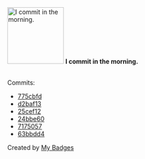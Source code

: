 <img src="https://my-badges.github.io/my-badges/morning-commits.png" alt="I commit in the morning." title="I commit in the morning." width="128">
<strong>I commit in the morning.</strong>
<br><br>

Commits:

- <a href="https://github.com/HorebZ/HorebZ/commit/775cbfdf2d2b31ea08530900cee6182cca31703a">775cbfd</a>
- <a href="https://github.com/HorebZ/HorebZ/commit/d2baf137c4ceeed9015443a83e2cb1a570928433">d2baf13</a>
- <a href="https://github.com/HorebZ/HorebZ/commit/25cef12afb95aa69ca3b5d799c0fc6898216008e">25cef12</a>
- <a href="https://github.com/HorebZ/HorebZ/commit/24bbe60010f9b1edd12631f2704c6384c34686e9">24bbe60</a>
- <a href="https://github.com/HorebZ/HorebZ/commit/71750570234e170e1a1035bf9f8fb3eab31dd285">7175057</a>
- <a href="https://github.com/HorebZ/HorebZ/commit/63bbdd4503db3f2594d087e175b8e5404b3776a1">63bbdd4</a>


Created by <a href="https://github.com/my-badges/my-badges">My Badges</a>